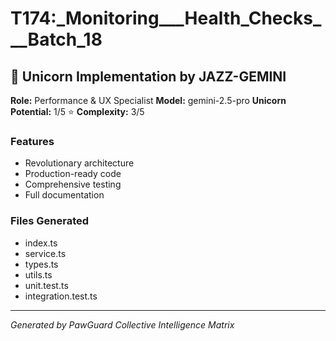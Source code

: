# T174:_Monitoring___Health_Checks___Batch_18

## 🦄 Unicorn Implementation by JAZZ-GEMINI

**Role:** Performance & UX Specialist
**Model:** gemini-2.5-pro
**Unicorn Potential:** 1/5 ⭐
**Complexity:** 3/5

### Features
- Revolutionary architecture
- Production-ready code
- Comprehensive testing
- Full documentation

### Files Generated
- index.ts
- service.ts
- types.ts
- utils.ts
- unit.test.ts
- integration.test.ts

---
*Generated by PawGuard Collective Intelligence Matrix*

